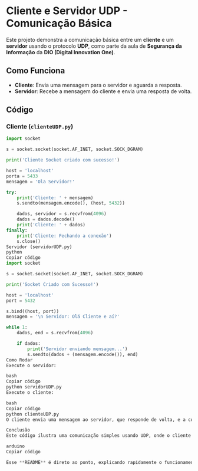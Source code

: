 # Cliente e Servidor UDP - Comunicação Básica

Este projeto demonstra a comunicação básica entre um **cliente** e um **servidor** usando o protocolo **UDP**, como parte da aula de **Segurança da Informação** da **DIO (Digital Innovation One)**.

## Como Funciona

- **Cliente**: Envia uma mensagem para o servidor e aguarda a resposta.
- **Servidor**: Recebe a mensagem do cliente e envia uma resposta de volta.

## Código

### Cliente (`clienteUDP.py`)

```python
import socket

s = socket.socket(socket.AF_INET, socket.SOCK_DGRAM)

print('Cliente Socket criado com sucesso!')

host = 'localhost'
porta = 5433
mensagem = 'Ola Servidor!'

try:
    print('Cliente: ' + mensagem)
    s.sendto(mensagem.encode(), (host, 5432))

    dados, servidor = s.recvfrom(4096)
    dados = dados.decode()
    print('Cliente: ' + dados)
finally:
    print('Cliente: Fechando a conexão')
    s.close()
Servidor (servidorUDP.py)
python
Copiar código
import socket

s = socket.socket(socket.AF_INET, socket.SOCK_DGRAM)

print('Socket Criado com Sucesso!')

host = 'localhost'
port = 5432

s.bind((host, port))
mensagem = '\n Servidor: Olá Cliente e aí?'

while 1:
    dados, end = s.recvfrom(4096)

    if dados:
        print('Servidor enviando mensagem...')
        s.sendto(dados + (mensagem.encode()), end)
Como Rodar
Execute o servidor:

bash
Copiar código
python servidorUDP.py
Execute o cliente:

bash
Copiar código
python clienteUDP.py
O cliente envia uma mensagem ao servidor, que responde de volta, e a conexão é encerrada.

Conclusão
Este código ilustra uma comunicação simples usando UDP, onde o cliente envia uma mensagem e o servidor responde. É uma demonstração de como funciona a troca de dados em redes, abordando conceitos básicos de Sockets e Segurança da Informação.

arduino
Copiar código

Esse **README** é direto ao ponto, explicando rapidamente o funcionamento do projeto e o código, com instruções claras para executar tanto o servidor quanto o cliente.





